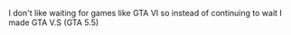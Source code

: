 I don't like waiting for games like GTA VI so instead of continuing to wait I made GTA V.S (GTA 5.5)
